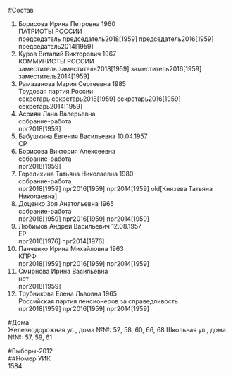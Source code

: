 #Состав  
1. Борисова Ирина Петровна 1960  
    ПАТРИОТЫ РОССИИ  
    председатель председатель2018[1959] председатель2016[1959] председатель2014[1959]  
2. Куров Виталий Викторович 1967  
    КОММУНИСТЫ РОССИИ  
    заместитель заместитель2018[1959] заместитель2016[1959] заместитель2014[1959]  
3. Рамазанова Мария Сергеевна 1985  
    Трудовая партия России  
    секретарь секретарь2018[1959] секретарь2016[1959] секретарь2014[1959]  
4. Асриян Лана Валерьевна  
    собрание-работа  
    прг2018[1959]  
5. Бабушкина Евгения Васильевна 10.04.1957  
    СР  
6. Борисова Виктория Алексеевна  
    собрание-работа  
    прг2018[1959]  
7. Горелихина Татьяна Николаевна 1980  
    собрание-работа  
    прг2018[1959] прг2016[1959] прг2014[1959] old[Князева Татьяна Николаевна]  
8. Доценко Зоя Анатольевна 1965  
    собрание-работа  
    прг2018[1959] прг2016[1959] прг2014[1959]  
9. Любимов Андрей Васильевич 12.08.1957  
    ЕР  
    прг2016[1976] прг2014[1976]  
10. Панченко Ирина Михайловна 1963  
    КПРФ  
    прг2018[1959] прг2016[1959] прг2014[1959]  
11. Смирнова Ирина Васильевна  
    нет  
    прг2018[1959]  
12. Трубникова Елена Львовна 1965  
    Российская партия пенсионеров за справедливость  
    прг2018[1959] прг2016[1959] прг2014[1959]  
  
#Дома  
Железнодорожная ул., дома №№: 52, 58, 60, 66, 68 Школьная ул., дома №№: 57, 59, 61  
  
#Выборы-2012  
##Номер УИК  
1584  
